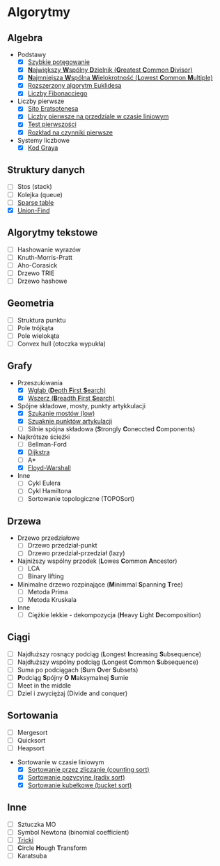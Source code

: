# Algorytmy

## Algebra
* Podstawy
	* [x] [Szybkie potęgowanie](Algorytmy/Algebra/Podstawy/Szybkie_potegowanie)
	* [x] [**N**ajwiększy **W**spólny **D**zielnik (**G**reatest **C**ommon **D**ivisor)](Algorytmy/Algebra/Podstawy/Najwiekszy_Wspolny_Dzielnik)
	* [x] [**N**ajmniejsza **W**spólna **W**ielokrotność (**L**owest **C**ommon **M**ultiple)](Algorytmy/Algebra/Podstawy/Najmniejsza_Wspolna_Wielokrotnosc)
	* [x] [Rozszerzony algorytm Euklidesa](Algorytmy/Algebra/Podstawy/Rozszerzony_algorytm_Euklidesa)
	* [x] [Liczby Fibonacciego](Algorytmy/Algebra/Podstawy/Liczby_Fibonacciego)
* Liczby pierwsze
	* [x] [Sito Eratsotenesa](Algorytmy/Algebra/Liczby_pierwsze/Sito_Eratsotenesa)
	* [x] [Liczby pierwsze na przedziale w czasie liniowym](Algorytmy/Algebra/Liczby_pierwsze/LinioweLiczbyPierwsze)
	* [x] [Test pierwszości](Algorytmy/Algebra/Liczby_pierwsze/Test_pierwszosci)
	* [x] [Rozkład na czynniki pierwsze](Algorytmy/Algebra/Liczby_pierwsze/Rozklad_na_czynniki_pierwsze)
* Systemy liczbowe
	* [x] [Kod Graya](Algorytmy/Algebra/Systemy_liczbowe/Kod_Graya)

## Struktury danych
* [ ] Stos (stack)
* [ ] Kolejka (queue)
* [ ] [Sparse table](Algorytmy/Struktury_danych/Sparse_table)
* [X] [Union-Find](Algorytmy/Struktury_danych/Union-Find)

## Algorytmy tekstowe
* [ ] Hashowanie wyrazów
* [ ] Knuth-Morris-Pratt
* [ ] Aho-Corasick
* [ ] Drzewo TRIE
* [ ] Drzewo hashowe

## Geometria
* [ ] Struktura punktu
* [ ] Pole trójkąta
* [ ] Pole wielokąta
* [ ] Convex hull (otoczka wypukła)

## Grafy
* Przeszukiwania
	* [x] [Wgłąb (**D**epth **F**irst **S**earch)](Algorytmy/Grafy/Przeszukiwania/Depth_First_Search)
	* [x] [Wszerz (**B**readth **F**irst **S**earch)](Algorytmy/Grafy/Przeszukiwania/Breadth_First_Search)
* Spójne składowe, mosty, punkty artykkulacji
    * [X] [Szukanie mostów (low)](Algorytmy/Grafy/Spojne_skladowe/Szukanie_mostow)
    * [X] [Szuaknie punktów artykulacji](Algorytmy/Grafy/Spojne_skladowe/Szukanie_punktow_artykulacji)
	* [ ] Silnie spójna składowa (**S**trongly **C**oneccted **C**omponents)
* Najkrótsze ścieżki
	* [ ] Bellman-Ford
	* [x] [Dijkstra](Algorytmy/Grafy/Najkr_sciezki/Dijkstra)
	* [ ] A*
    * [X] [Floyd-Warshall](Algorytmy/Grafy/Floyd-Warshall)
* Inne
    * [ ] Cykl Eulera
    * [ ] Cykl Hamiltona
	* [ ] Sortowanie topologiczne (TOPOSort)

## Drzewa
* Drzewo przedziałowe
	* [ ] Drzewo przedział-punkt
	* [ ] Drzewo przedział-przedział (lazy)
* Najniższy wspólny przodek (**L**owes **C**ommon **A**ncestor)
	* [ ] LCA
	* [ ] Binary lifting
* Minimalne drzewo rozpinające (**M**inimmal **S**panning **T**ree)
	* [ ] Metoda Prima
	* [ ] Metoda Kruskala
* Inne
	* [ ] Ciężkie lekkie - dekompozycja (**H**eavy **L**ight **D**ecomposition)

## Ciągi
* [ ] Najdłuższy rosnący podciąg (**L**ongest **I**ncreasing **S**ubsequence)
* [ ] Najdłuższy wspólny podciąg (**L**ongest **C**ommon **S**ubsequence)
* [ ] Suma po podciągach (**S**um **O**ver **S**ubsets)
* [ ] **P**odciąg **S**pójny **O** **M**aksymalnej **S**umie
* [ ] Meet in the middle
* [ ] Dziel i zwyciężaj (Divide and conquer)

## Sortowania
* [ ] Mergesort
* [ ] Quicksort
* [ ] Heapsort
* Sortowanie w czasie liniowym
  * [X] [Sortowanie przez zliczanie (counting sort)](Algorytmy/Sortowania/sortowanie_w_czasie_liniowym/Sortowanie_przez_zliczanie/)
  * [X] [Sortowanie pozycyjne (radix sort)](Algorytmy/Sortowania/sortowanie_w_czasie_liniowym/Sortowanie_pozycyjne/)
  * [X] [Sortowanie kubełkowe (bucket sort)](Algorytmy/Sortowania/sortowanie_w_czasie_liniowym/Sortowanie_kubelkowe/)

## Inne
* [ ] Sztuczka MO
* [ ] Symbol Newtona (binomial coefficient)
* [ ] [Tricki](Algorytmy/Inne/Tricki)
* [ ] **C**ircle **H**ough **T**ransform
* [ ] Karatsuba
